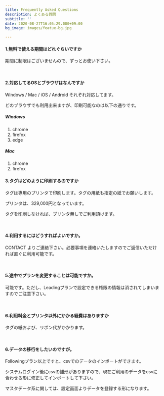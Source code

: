 ```yaml
---
title: Frequently Asked Questions
description: よくある質問
subtitle: ''
date: 2020-08-27T16:05:29.000+09:00
bg_image: images/featue-bg.jpg

---
```

#### 1.無料で使える期間はどれぐらいですか

期間に制限はございませんので、ずっとお使い下さい。

<br>

#### 2.対応してるOSとブラウザはなんですか

Windows / Mac / iOS / Android それぞれ対応してます。

どのブラウザでも利用出来ますが、印刷可能なのは以下の通りです。

##### Windows

1. chrome
2. firefox
3. edge

##### Mac

1. chrome
2. firefox

#### 3.タグはどのように印刷するのですか

タグは専用のプリンタで印刷します。タグの用紙も指定の紙でお願いします。

プリンタは、329,000円となっています。

タグを印刷しなければ、プリンタ無しでご利用頂けます。

<br>

#### 4.利用するにはどうすればよいですか。

CONTACT よりご連絡下さい。必要事項を連絡いたしますのでご返信いただければ直ぐに利用可能です。

<br>

#### 5.途中でプランを変更することは可能ですか。

可能です。ただし、Leadingプランで設定できる権限の情報は消されてしまいますのでご注意下さい。

<br>

#### 6.利用料金とプリンタ以外にかかる経費はありますか

タグの紙および、リボン代がかかります。

<br>

#### 6.データの移行をしたいのですが。

Followingプラン以上ですと、csvでのデータのインポートができます。

システムログイン後にcsvの雛形がありますので、現在ご利用のデータをcsvに合わせる形に修正してインポートして下さい。

マスタデータ系に関しては、設定画面よりデータを登録する形になります。